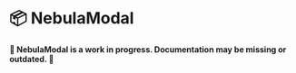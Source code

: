 # :package: NebulaModal

**:construction: NebulaModal is a work in progress. Documentation may be missing or outdated. :construction:**
